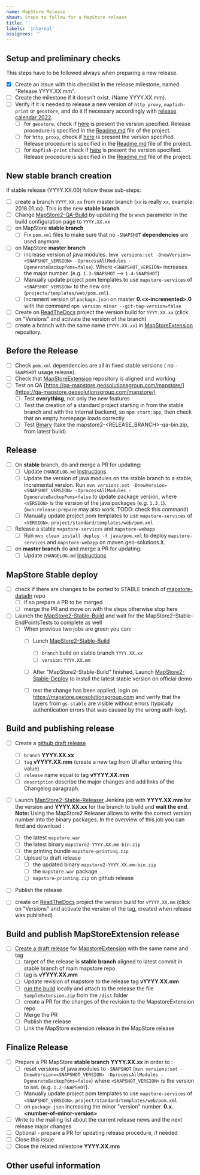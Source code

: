```yaml
---
name: MapStore Release
about: Steps to follow for a MapStore release
title: ''
labels: 'internal'
assignees: ''
---
```


## Setup and preliminary checks

This steps have to be followed always when preparing a new release.

- [x] Create an issue with this checklist in the release milestone, named "Release YYYY.XX.mm".
- [ ] Create the milestone if it doesn't exist. (Name YYYY.XX.mm).
- [ ] Verify if it is needed to release a new version of `http_proxy`, `mapfish-print` or `geostore`, and do it if necessary accordingly with [release calendar 2022](https://github.com/geosolutions-it/MapStore2/wiki/MapStore-Releases-2022).
  - [ ] for `geostore`, check if [here](https://maven.geo-solutions.it/it/geosolutions/geostore/geostore-webapp/) is present the version specified. Release procedure is specified in the [Readme.md](https://github.com/geosolutions-it/geostore) file of the project.
  - [ ] for `http_proxy`, check if [here](https://maven.geo-solutions.it/proxy/http_proxy/) is present the version specified. Release procedure is specified in the [Readme.md](https://github.com/geosolutions-it/http-proxy) file of the project.
  - [ ] for `mapfish-print` check if [here](https://maven.geo-solutions.it/proxy/http_proxy/) is present the version specified. Release procedure is specified in the [Readme.md](https://github.com/geosolutions-it/mapfish-print) file of the project.

## New stable branch creation

If stable release (YYYY.XX.00) follow these sub-steps:

- [ ] create a branch `YYYY.XX.xx` from master branch  (`xx` is really `xx`, example: 2018.01.xx). This is the new **stable branch**
- [ ] Change [MapStore2-QA-Build](http://build.geosolutionsgroup.com/view/MapStore/job/MapStore/view/MapStore%20QA/job/MapStore2-QA-Build/) by updating the `branch` parameter in the build configuration page to `YYYY.XX.xx`
- [ ] on MapStore **stable branch**
    - [ ] Fix `pom.xml` files to make sure that no `-SNAPSHOT` **dependencies** are used anymore.
- [ ] on MapStore **master branch**
    - [ ] increase version of java modules. (`mvn versions:set -DnewVersion=<SNAPSHOT_VERSION> -DprocessAllModules -DgenerateBackupPoms=false`). Where `<SNAPSHOT_VERSION>` increases the major number. (e.g. `1.3-SNAPSHOT` --> `1.4-SNAPSHOT`)
    - [ ] Manually update project pom templates to use `mapstore-services` of `<SNAPSHOT_VERSION>` to the new one. (`projects/templates/web/pom.xml`).
    - [ ] Increment version of `package.json` on master **0.&lt;x-incremented&gt;.0** with the command `npm version minor --git-tag-version=false`
- [ ] Create on [ReadTheDocs](https://readthedocs.org/projects/mapstore/) project the version build for `YYYY.XX.xx` (click on "Versions" and activate the version of the branch)
- [ ] create a branch with the same name (`YYYY.XX.xx`) in [MapStoreExtension](https://github.com/geosolutions-it/MapStoreExtension) repository.

## Before the Release

- [ ] Check `pom.xml` dependencies are all in fixed stable versions ( no `-SNAPSHOT` usage release).
- [ ] Check that [MapStoreExtension](https://github.com/geosolutions-it/MapStoreExtension) repository is aligned and working
- [ ] Test on QA [https://qa-mapstore.geosolutionsgroup.com/mapstore/](https://qa-mapstore.geosolutionsgroup.com/mapstore/)
  - [ ] Test **everything**, not only the new features
  - [ ] Test the creation of a standard project starting in from the stable branch and with the internal backend, so `npm start:app`, then check that an empty homepage loads correctly
  - [ ] Test [Binary](http://build.geosolutionsgroup.com/view/MapStore/job/MapStore/view/MapStore%20QA/job/MapStore2-QA-Build/) (take the mapstore2-<RELEASE_BRANCH>-qa-bin.zip, from latest build)

## Release

- [ ] On **stable** branch, do and merge a PR for updating:
  - [ ] Update `CHANGELOG.md` [Instructions](https://mapstore.readthedocs.io/en/latest/developer-guide/release/#changelog-generation)
  - [ ] Update the version of java modules on the stable branch to a stable, incremental version. Run `mvn versions:set -DnewVersion=<SNAPSHOT_VERSION> -DprocessAllModules -DgenerateBackupPoms=false` to update package version, where `<VERSION>` is the version of the java packages (e.g. `1.3.1`). (`mvn:release:prepare` may also work. TODO: check this command)
  - [ ] Manually update project pom templates to use `mapstore-services` of `<VERSION>`. `project/standard/templates/web/pom.xml`
- [ ] Release a stable `mapstore-services` and `mapstore-webapp`
  - [ ] Run `mvn clean install deploy -f java/pom.xml` to deploy `mapstore-services` and `mapstore-webapp` on maven.geo-solutions.it.
- [ ] on **master branch** do and merge a PR for updating:
  - [ ] Update `CHANGELOG.md` [Instructions](https://mapstore.readthedocs.io/en/latest/developer-guide/release/#changelog-generation)

## MapStore Stable deploy

- [ ] check if there are changes to be ported to STABLE branch of [mapstore-datadir](https://github.com/geosolutions-it/mapstore-datadir/tree/STABLE) repo
  - [ ] if so prepare a PR to be merged
  - [ ] merge the PR and move on with the steps otherwise stop here
- [ ] Launch the [MapStore2-Stable-Build](http://build.geosolutionsgroup.com/view/MapStore/job/MapStore/view/MapStore%20Stable/job/MapStore2-Stable-Build/) and wait for the MapStore2-Stable-EndPointsTests to complete as well
  - [ ] When previous two jobs are green you can:
    - [ ] Lunch [MapStore2-Stable-Build](http://build.geosolutionsgroup.com/view/MapStore/job/MapStore/view/MapStore%20QA/job/MapStore2-Stable-Build/)
      - [ ] `branch` build on stable branch `YYYY.XX.xx`
      - [ ] `version`: `YYYY.XX.mm`
    - [ ] After "MapStore2-Stable-Build" finished, Launch [MapStore2-Stable-Deploy](http://build.geosolutionsgroup.com/view/MapStore/job/MapStore/view/MapStore%20Stable/job/MapStore2-Stable-Deploy/) to install the latest stable version on official demo
    - [ ] test the change has been applied, login on https://mapstore.geosolutionsgroup.com and verify that the layers from `gs-stable` are visible without errors (typically authentication errors that was caused by the wrong auth-key).


## Build and publishing release

- [ ] Create a [github draft release](https://github.com/geosolutions-it/MapStore2/releases)
  - [ ] `branch` **YYYY.XX.xx**
  - [ ] `tag` **vYYYY.XX.mm** (create a new tag from UI after entering this value)
  - [ ] `release` name equal to tag **vYYYY.XX.mm**
  - [ ] `description` describe the major changes and add links of the Changelog paragraph.
- [ ] Launch [MapStore2-Stable-Releaser](http://build.geosolutionsgroup.com/view/MapStore/job/MapStore/view/MapStore%20Stable/job/MapStore2-Stable-Releaser/) Jenkins job with **YYYY.XX.mm** for the version and **YYYY.XX.xx** for the branch to build and  **wait the end**. **Note:** Using the MapStore2 Releaser allows to write the correct version number into the binary packages. In the overview of this job you can find and download :
  - [ ] the latest `mapstore.war`
  - [ ] the latest binary `mapstore2-YYYY.XX.mm-bin.zip`
  - [ ] the printing bundle `mapstore-printing.zip`
  - [ ] Upload to draft release
    - [ ] the updated binary `mapstore2-YYYY.XX.mm-bin.zip`
    - [ ] the `mapstore.war` package
    - [ ] `mapstore-printing.zip` on github release
- [ ] Publish the release
- [ ] create on [ReadTheDocs](https://readthedocs.org/projects/mapstore/) project the version build for `vYYYY.XX.mm` (click on "Versions" and activate the version of the tag, created when release was published)


## Build and publish MapStoreExtension release
- [ ] [Create a draft release](https://github.com/geosolutions-it/MapStoreExtension/releases/new) for [MapstoreExtension](https://github.com/geosolutions-it/MapStoreExtension) with the same name and tag
  - [ ] target of the release is **stable branch** aligned to latest commit in stable branch of main mapstore repo
  - [ ] tag is **vYYYY.XX.mm**
  - [ ] Update revision of mapstore to the release tag **vYYYY.XX.mm**
  - [ ] [run the build](https://github.com/geosolutions-it/MapStoreExtension#build-extension) locally and attach to the release the file `SampleExtension.zip` from the `/dist` folder
  - [ ] create a PR for the changes of the revision to the MapstoreExtension repo
  - [ ] Merge the PR
  - [ ] Publish the release
  - [ ] Link the MapStore extension release in the MapStore release

## Finalize Release
- [ ] Prepare a PR MapStore **stable branch** **YYYY.XX.xx** in order to :
    - [ ] reset versions of java modules to `-SNAPSHOT` (`mvn versions:set -DnewVersion=<SNAPSHOT_VERSION> -DprocessAllModules -DgenerateBackupPoms=false`) where `<SNAPSHOT_VERSION>` is the version to set. (e.g. `1.2-SNAPSHOT`).
    - [ ] Manually update project pom templates to use `mapstore-services` of `<SNAPSHOT_VERSION>`. `project/standard/templates/web/pom.xml`
    - [ ] on `package.json` increasing the minor "version" number. **0.x.&lt;number-of-minor-version&gt;**
- [ ] Write to the mailing list about the current release news and the next release major changes
- [ ] Optional - prepare a PR for updating release procedure, if needed
- [ ] Close this issue
- [ ] Close the related milestone **YYYY.XX.mm**

## Other useful information
<!-- error stack trace, screenshot, videos, or link to repository code are welcome -->
